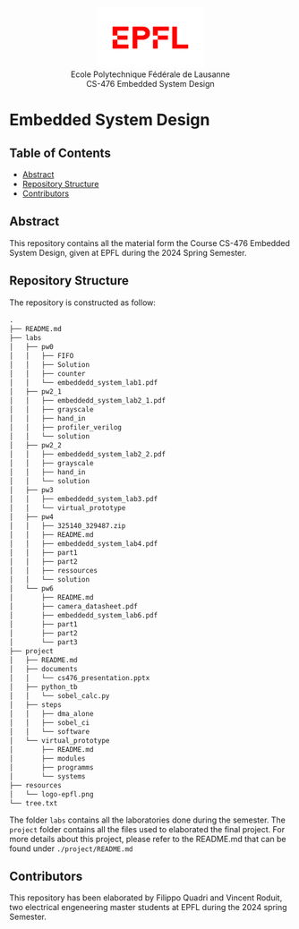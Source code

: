 <div align="center">
<img src="./resources/logo-epfl.png" alt="Example Image" width="192" height="108">
</div>

<div align="center">
Ecole Polytechnique Fédérale de Lausanne
</div> 
<div align="center">
CS-476 Embedded System Design
</div> 

# Embedded System Design

## Table of Contents

- [Abstract](#abstract)
- [Repository Structure](#repository-structure)
- [Contributors](#contributors)

## Abstract
This repository contains all the material form the Course CS-476 Embedded System Design, given at EPFL during the 2024 Spring Semester.

## Repository Structure

The repository is constructed as follow:
```
.
├── README.md
├── labs
│   ├── pw0
│   │   ├── FIFO
│   │   ├── Solution
│   │   ├── counter
│   │   └── embeddedd_system_lab1.pdf
│   ├── pw2_1
│   │   ├── embeddedd_system_lab2_1.pdf
│   │   ├── grayscale
│   │   ├── hand_in
│   │   ├── profiler_verilog
│   │   └── solution
│   ├── pw2_2
│   │   ├── embeddedd_system_lab2_2.pdf
│   │   ├── grayscale
│   │   ├── hand_in
│   │   └── solution
│   ├── pw3
│   │   ├── embeddedd_system_lab3.pdf
│   │   └── virtual_prototype
│   ├── pw4
│   │   ├── 325140_329487.zip
│   │   ├── README.md
│   │   ├── embeddedd_system_lab4.pdf
│   │   ├── part1
│   │   ├── part2
│   │   ├── ressources
│   │   └── solution
│   └── pw6
│       ├── README.md
│       ├── camera_datasheet.pdf
│       ├── embeddedd_system_lab6.pdf
│       ├── part1
│       ├── part2
│       └── part3
├── project
│   ├── README.md
│   ├── documents
│   │   └── cs476_presentation.pptx
│   ├── python_tb
│   │   └── sobel_calc.py
│   ├── steps
│   │   ├── dma_alone
│   │   ├── sobel_ci
│   │   └── software
│   └── virtual_prototype
│       ├── README.md
│       ├── modules
│       ├── programms
│       └── systems
├── resources
│   └── logo-epfl.png
└── tree.txt
```
The folder `labs` contains all the laboratories done during the semester. The `project` folder contains all the files used to elaborated the final project. For more details about this project, please refer to the README.md that can be found under `./project/README.md`

## Contributors
This repository has been elaborated by Filippo Quadri and Vincent Roduit, two electrical engeneering master students at EPFL during the 2024 spring Semester.